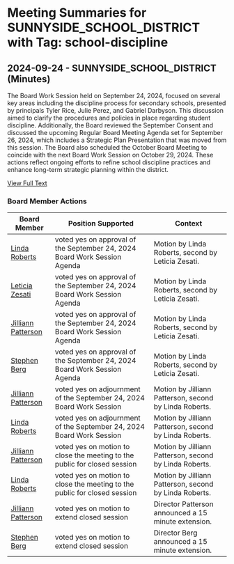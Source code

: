 # Meeting Summaries for SUNNYSIDE_SCHOOL_DISTRICT with Tag: school-discipline

## 2024-09-24 - SUNNYSIDE_SCHOOL_DISTRICT (Minutes)

The Board Work Session held on September 24, 2024, focused on several key areas including the discipline process for secondary schools, presented by principals Tyler Rice, Julie Perez, and Gabriel Darbyson. This discussion aimed to clarify the procedures and policies in place regarding student discipline. Additionally, the Board reviewed the September Consent and discussed the upcoming Regular Board Meeting Agenda set for September 26, 2024, which includes a Strategic Plan Presentation that was moved from this session. The Board also scheduled the October Board Meeting to coincide with the next Board Work Session on October 29, 2024. These actions reflect ongoing efforts to refine school discipline practices and enhance long-term strategic planning within the district.

[View Full Text](https://raw.githubusercontent.com/VoronoiPerspectives/WashingtonStateSchoolBoardExplorer/refs/heads/main/data/countries/usa/states/wa/counties/yakima/school_boards/sunnyside_school_district/2024/2024-09-24-minutes.txt)

### Board Member Actions

| Board Member | Position Supported | Context |
|--------------|--------------------|---------|
| [Linda Roberts](board_member_356.md) | voted yes on approval of the September 24, 2024 Board Work Session Agenda | Motion by Linda Roberts, second by Leticia Zesati. |
| [Leticia Zesati](board_member_355.md) | voted yes on approval of the September 24, 2024 Board Work Session Agenda | Motion by Linda Roberts, second by Leticia Zesati. |
| [Jilliann Patterson](board_member_357.md) | voted yes on approval of the September 24, 2024 Board Work Session Agenda | Motion by Linda Roberts, second by Leticia Zesati. |
| [Stephen Berg](board_member_359.md) | voted yes on approval of the September 24, 2024 Board Work Session Agenda | Motion by Linda Roberts, second by Leticia Zesati. |
| [Jilliann Patterson](board_member_357.md) | voted yes on adjournment of the September 24, 2024 Board Work Session | Motion by Jilliann Patterson, second by Linda Roberts. |
| [Linda Roberts](board_member_356.md) | voted yes on adjournment of the September 24, 2024 Board Work Session | Motion by Jilliann Patterson, second by Linda Roberts. |
| [Jilliann Patterson](board_member_357.md) | voted yes on motion to close the meeting to the public for closed session | Motion by Jilliann Patterson, second by Linda Roberts. |
| [Linda Roberts](board_member_356.md) | voted yes on motion to close the meeting to the public for closed session | Motion by Jilliann Patterson, second by Linda Roberts. |
| [Jilliann Patterson](board_member_357.md) | voted yes on motion to extend closed session | Director Patterson announced a 15 minute extension. |
| [Stephen Berg](board_member_359.md) | voted yes on motion to extend closed session | Director Berg announced a 15 minute extension. |

